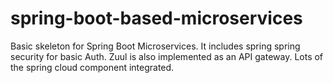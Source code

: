 # spring-boot-based-microservices
Basic skeleton for Spring Boot Microservices. It includes spring spring security for basic Auth. Zuul is also implemented as an API gateway. Lots of the spring cloud component integrated.
